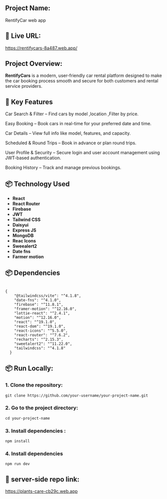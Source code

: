 ## Project Name:
RentifyCar web app


## 🔗 Live URL:

 https://rentifycars-8a487.web.app/

## Project Overview:

**RentifyCars**  is a modern, user-friendly car rental platform designed to make the car booking process smooth and secure for both customers and rental service providers.

## 🚀 Key Features

Car Search & Filter – Find cars by model ,location ,Filter by price.

Easy Booking – Book cars in real-time for your preferred date and time.

Car Details – View full info like model, features, and capacity.

Scheduled & Round Trips – Book in advance or plan round trips.

User Profile & Security – Secure login and user account management using JWT-based authentication.

Booking History – Track and manage previous bookings.


## 📦 Technology Used

- **React**
- **React Router**
- **Firebase**
- **JWT**
- **Tailwind CSS**
- **Daisyui**
- **Express JS**
- **MongoDB**
- **Reac Icons**
- **Sweealert2**
- **Date fns**
- **Farmer motion**

## 📦 Dependencies
```

{
    "@tailwindcss/vite": "^4.1.8",
    "date-fns": "^4.1.0",
    "firebase": "^11.8.1",
    "framer-motion": "^12.16.0",
    "lottie-react": "^2.4.1",
    "motion": "^12.16.0",
    "react": "^19.1.0",
    "react-dom": "^19.1.0",
    "react-icons": "^5.5.0",
    "react-router": "^7.6.2",
    "recharts": "^2.15.3",
    "sweetalert2": "^11.22.0",
    "tailwindcss": "^4.1.8"
  }
```
## 📦 Run Locally:

### 1. Clone the repository:
```
git clone https://github.com/your-username/your-project-name.git
```

### 2. Go to the project directory:
```
cd your-project-name
```

### 3. Install dependencies :
```
npm install
```

### 4. Install dependencies
```
npm run dev
```
## 🔗 server-side repo link:

 https://plants-care-cb29c.web.app
